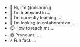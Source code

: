 - 👋 Hi, I’m @mishramg
- 👀 I’m interested in ...
- 🌱 I’m currently learning ...
- 💞️ I’m looking to collaborate on ...
- 📫 How to reach me ...
- 😄 Pronouns: ...
- ⚡ Fun fact: ...

<!---
mishramg/mishramg is a ✨ special ✨ repository because its `README.md` (this file) appears on your GitHub profile.
You can click the Preview link to take a look at your changes.
--->
